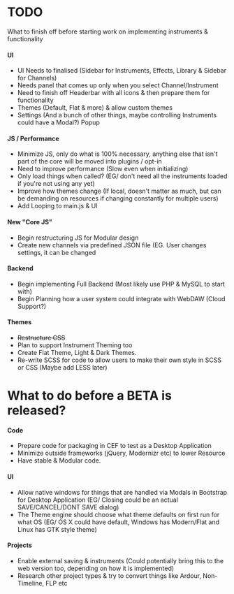 TODO
====

What to finish off before starting work on implementing instruments & functionality



#### UI

* UI Needs to finalised (Sidebar for Instruments, Effects, Library & Sidebar for Channels)
* Needs panel that comes up only when you select Channel/Instrument
* Need to finish off Headerbar with all icons & then prepare them for functionality
* Themes (Default, Flat & more) & allow custom themes
* Settings (And a bunch of other things, maybe controlling Instruments could have a Modal?) Popup

#### JS / Performance

* Minimize JS, only do what is 100% necessary, anything else that isn't part of the core will be moved into plugins / opt-in
* Need to improve performance (Slow even when initializing)
* Only load things when called? (EG/ don't need all the instruments loaded if you're not using any yet)
* Improve how themes change (If local, doesn't matter as much, but can be demanding on resources if changing constantly for multiple users)
* Add Looping to main.js & UI

#### New "Core JS"

* Begin restructuring JS for Modular design
* Create new channels via predefined JSON file (EG. User changes settings, it can be changed 

#### Backend

* Begin implementing Full Backend (Most likely use PHP & MySQL to start with)
* Begin Planning how a user system could integrate with WebDAW (Cloud Support?)

#### Themes

* ~~Restructure CSS~~
* Plan to support Instrument Theming too
* Create Flat Theme, Light & Dark Themes.
* Re-write SCSS for code to allow users to make their own style in SCSS or CSS (Maybe add LESS later)

What to do before a BETA is released?
===

#### Code

* Prepare code for packaging in CEF to test as a Desktop Application
* Minimize outside frameworks (jQuery, Modernizr etc) to lower Resource
* Have stable & Modular code.

#### UI

* Allow native windows for things that are handled via Modals in Bootstrap for Desktop Application (EG/ Closing could be an actual SAVE/CANCEL/DONT SAVE dialog)
* The Theme engine should choose what theme defaults on first run for what OS (EG/ OS X could have default, Windows has Modern/Flat and Linux has GTK style theme)

#### Projects
* Enable external saving & instruments (Could potentially bring this to the web version too, depending on how it is implemented)
* Research other project types & try to convert things like Ardour, Non-Timeline, FLP etc